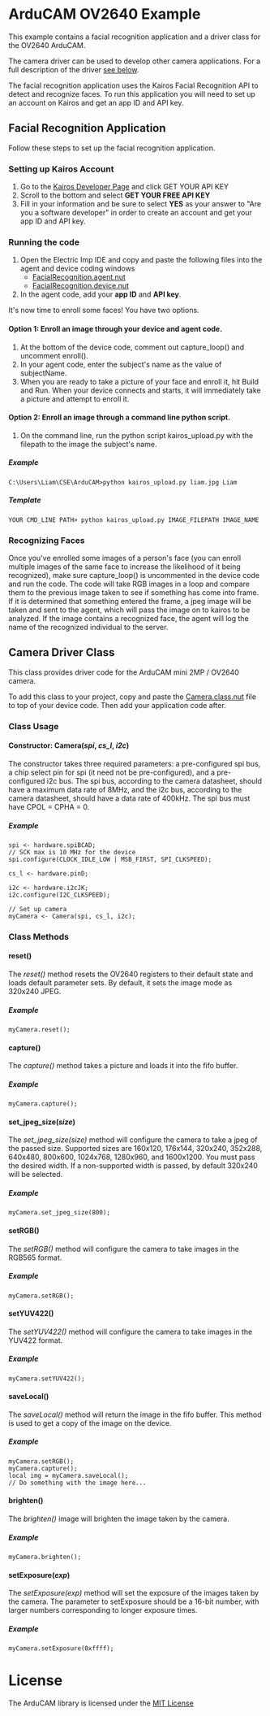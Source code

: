 # ArduCAM OV2640 Example 

This example contains a facial recognition application and a driver class for the OV2640 ArduCAM. 

The camera driver can be used to develop other camera applications. For a full description of the driver [see below](#camera-driver-class).

The facial recognition application uses the Kairos Facial Recognition API to detect and recognize faces. To run this application you will need to set up an account on Kairos and get an app ID and API key.

## Facial Recognition Application 

Follow these steps to set up the facial recognition application.

### Setting up Kairos Account

1. Go to the [Kairos Developer Page](http://kairos.com/docs/) and click GET YOUR API KEY
2. Scroll to the bottom and select **GET YOUR FREE API KEY**
3. Fill in your information and be sure to select **YES** as your answer to "Are you a software developer" in order to create an account and get your app ID and API key.

### Running the code

1. Open the Electric Imp IDE and copy and paste the following files into the agent and device coding windows
    * [FacialRecognition.agent.nut](./FacialRecognition.agent.nut)
    * [FacialRecognition.device.nut](./FacialRecognition.device.nut)
2. In the agent code, add your **app ID** and **API key**.

It's now time to enroll some faces! You have two options.

#### Option 1: Enroll an image through your device and agent code.
1. At the bottom of the device code, comment out capture_loop() and uncomment enroll().
2. In your agent code, enter the subject's name as the value of subjectName.
2. When you are ready to take a picture of your face and enroll it, hit Build and Run. When your device connects and starts, it will immediately take a picture and attempt to enroll it. 

#### Option 2: Enroll an image through a command line python script.
1. On the command line, run the python script kairos_upload.py with the filepath to the image the subject's name.

##### Example
```
C:\Users\Liam\CSE\ArduCAM>python kairos_upload.py liam.jpg Liam
```

##### Template
```
YOUR CMD_LINE PATH> python kairos_upload.py IMAGE_FILEPATH IMAGE_NAME
```

### Recognizing Faces

Once you've enrolled some images of a person's face (you can enroll multiple images of the same face to increase the likelihood of it being recognized), make sure capture_loop() is uncommented in the device code and run the code. The code will take RGB images in a loop and compare them to the previous image taken to see if something has come into frame. If it is determined that something entered the frame, a jpeg image will be taken and sent to the agent, which will pass the image on to kairos to be analyzed. If the image contains a recognized face, the agent will log the name of the recognized individual to the server.


## Camera Driver Class

This class provides driver code for the ArduCAM mini 2MP / OV2640 camera.

To add this class to your project, copy and paste the [Camera.class.nut](./Camera.class.nut) file to top of your device code. Then add your application code after.

### Class Usage 

#### Constructor: Camera(*spi*, *cs_l*, *i2c*)
The constructor takes three required parameters: a pre-configured spi bus, a chip select pin for spi (it need not be pre-configured), and a pre-configured i2c bus. The spi bus, according to the camera datasheet, should have a maximum data rate of 8MHz, and the i2c bus, according to the camera datasheet, should have a data rate of 400kHz. The spi bus must have CPOL = CPHA = 0.
##### Example
```
spi <- hardware.spiBCAD;
// SCK max is 10 MHz for the device
spi.configure(CLOCK_IDLE_LOW | MSB_FIRST, SPI_CLKSPEED);

cs_l <- hardware.pinD;

i2c <- hardware.i2cJK;
i2c.configure(I2C_CLKSPEED);

// Set up camera
myCamera <- Camera(spi, cs_l, i2c);
```

### Class Methods

#### reset()
The *reset()* method resets the OV2640 registers to their default state and loads default parameter sets. By default, it sets the image mode as 320x240 JPEG.

##### Example
```
myCamera.reset();
```

#### capture()
The *capture()* method takes a picture and loads it into the fifo buffer.

##### Example
```
myCamera.capture();
```

#### set_jpeg_size(*size*)
The *set_jpeg_size(size)* method will configure the camera to take a jpeg of the passed size. Supported sizes are 160x120, 176x144, 320x240, 352x288, 640x480, 800x600, 1024x768, 1280x960, and 1600x1200. You must pass the desired width. If a non-supported width is passed, by default 320x240 will be selected.

##### Example
```
myCamera.set_jpeg_size(800);
```

#### setRGB()
The *setRGB()* method will configure the camera to take images in the RGB565 format.

##### Example
```
myCamera.setRGB();
```

#### setYUV422()
The *setYUV422()* method will configure the camera to take images in the YUV422 format.

##### Example
```
myCamera.setYUV422();
```

#### saveLocal()
The *saveLocal()* method will return the image in the fifo buffer. This method is used to get a copy of the image on the device.

##### Example
```
myCamera.setRGB();
myCamera.capture();
local img = myCamera.saveLocal();
// Do something with the image here...
```

#### brighten()
The *brighten()* image will brighten the image taken by the camera.

##### Example
```
myCamera.brighten();
```

#### setExposure(*exp*)
The *setExposure(exp)* method will set the exposure of the images taken by the camera. The parameter to setExposure should be a 16-bit number, with larger numbers corresponding to longer exposure times.

##### Example
```
myCamera.setExposure(0xffff);
```

# License
The ArduCAM library is licensed under the [MIT License](./LICENSE)